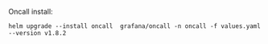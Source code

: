 Oncall install:
```
helm upgrade --install oncall  grafana/oncall -n oncall -f values.yaml --version v1.8.2
```
